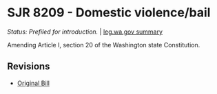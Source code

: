 # SJR 8209 - Domestic violence/bail
*Status: Prefiled for introduction.* | [leg.wa.gov summary](https://app.leg.wa.gov/billsummary?BillNumber=8209&Year=2021)

Amending Article I, section 20 of the Washington state Constitution.

## Revisions
* [Original Bill](1/)